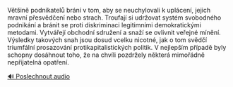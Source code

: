 
Většině podnikatelů brání v tom, aby se neuchylovali k uplácení, jejich mravní přesvědčení nebo strach. Troufají si udržovat systém svobodného podnikání a bránit se proti diskriminaci legitimními demokratickými metodami. Vytvářejí obchodní sdružení a snaží se ovlivnit veřejné mínění. Výsledky takových snah jsou dosud vcelku nicotné, jak o tom svědčí triumfální prosazování protikapitalistických politik. V nejlepším případě byly schopny dosáhnout toho, že na chvíli pozdržely některá mimořádně nepřijatelná opatření.

[🔊 Poslechnout audio](/data/7-paragraphs/audio/chapter_56/para_007-Vtin-podnikatel-brn-v-tom-aby-se-neuchylova.mp3)
